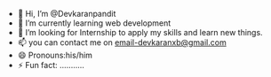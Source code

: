 - 👋 Hi, I’m @Devkaranpandit
- 🌱 I’m currently learning web development
- 💞️ I’m looking for Internship to apply my skills and learn new things.
- 📫 you can contact me on email-devkaranxb@gmail.com
- 😄 Pronouns:his/him
- ⚡ Fun fact: ...........

<!---
Devkaranpandit/Devkaranpandit is a ✨ special ✨ repository because its `README.md` (this file) appears on your GitHub profile.
You can click the Preview link to take a look at your changes.
--->
